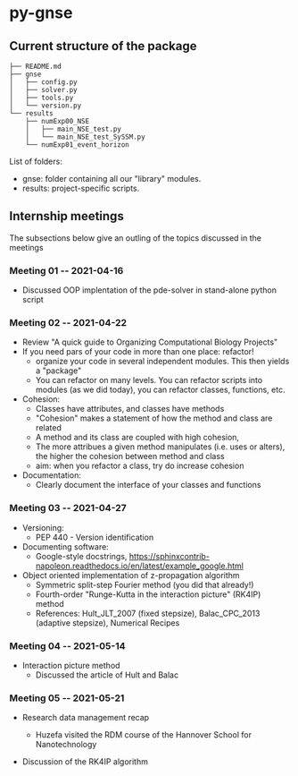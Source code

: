# py-gnse


##  Current structure of the package

```
├── README.md
├── gnse
│   ├── config.py
│   ├── solver.py
│   ├── tools.py
│   └── version.py
└── results
    ├── numExp00_NSE
    │   ├── main_NSE_test.py
    │   └── main_NSE_test_SySSM.py
    └── numExp01_event_horizon
```

List of folders:
* gnse: folder containing all our "library" modules. 
* results: project-specific scripts.


## Internship meetings

The subsections below give an outling of the topics discussed in the
meetings

### Meeting 01 -- 2021-04-16

* Discussed OOP implentation of the pde-solver in stand-alone python script


### Meeting 02 -- 2021-04-22

* Review "A quick guide to Organizing Computational Biology Projects"
* If you need pars of your code in more than one place: refactor! 
  - organize your code in several independent modules. This then yields a
    "package"
  - You can refactor on many levels. You can refactor scripts into modules (as
    we did today), you can refactor classes, functions, etc.
* Cohesion: 
  - Classes have attributes, and classes have methods
  - "Cohesion" makes a statement of how the method and class are related
  - A method and its class are coupled with high cohesion, 
  - The more attribues a given method manipulates (i.e. uses or alters), the
    higher the cohesion between method and class 
  - aim: when you refactor a class, try do increase cohesion
* Documentation:
  - Clearly document the interface of your classes and functions


### Meeting 03 -- 2021-04-27 

* Versioning:
  - PEP 440 - Version identification
* Documenting software: 
  - Google-style docstrings, https://sphinxcontrib-napoleon.readthedocs.io/en/latest/example_google.html
* Object oriented implementation of z-propagation algorithm
  - Symmetric split-step Fourier method (you did that already!)
  - Fourth-order "Runge-Kutta in the interaction picture" (RK4IP) method
  - References: Hult_JLT_2007 (fixed stepsize), Balac_CPC_2013 (adaptive stepsize), Numerical Recipes


### Meeting 04 -- 2021-05-14

* Interaction picture method
  - Discussed the article of Hult and Balac


### Meeting 05 -- 2021-05-21

* Research data management recap 
  - Huzefa visited the RDM course of the Hannover School for Nanotechnology

* Discussion of the RK4IP algorithm




